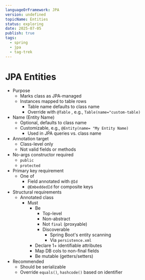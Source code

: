 ```yaml
---
languageOrFramework: JPA
version: undefined
topicName: Entities
status: exploring
date: 2025-07-05
publish: true
tags:
  - spring
  - jpa
  - tag-trek
---
```

# JPA Entities

- Purpose
    - Marks class as JPA-managed
    - Instances mapped to table rows
        - Table name defaults to class name
        - Override with `@Table` , e.g., `Table(name="custom-table)`
- Name (Entity Name)
    - Optional, defaults to class name
    - Customizable, e.g., `@Entity(name= "My Entity Name)`
        - Used in JPA queries vs. class name
- Annotation target
    - Class-level only
    - Not valid fields or methods
- No-args constructor required
    - `public`
    - `protected`
-  Primary key requirement
    - One of
        - Field annotated with `@Id`
        - `@EmbeddedId` for composite keys
- Structural requirements
    - Annotated class 
        - Must
            - Be 
                - Top-level
                - Non-abstract
                - Not `final` (proxyable)
                -  Discoverable
                    - Spring Boot's entity scanning
                    - Via `persistence.xml`
            - Declare 1+ identifiable attributes
            - Map DB cols to non-final fields
            - Be mutable (getters/setters)
- Recommended
    - Should be serializable
    - Override `equals()`, `hashcode()` based on identifier 

